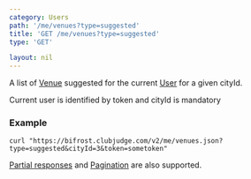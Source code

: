 ```yaml
---
category: Users
path: '/me/venues?type=suggested'
title: 'GET /me/venues?type=suggested'
type: 'GET'

layout: nil
---
```


A list of [Venue](#/venue-model) suggested for the current [User](#/user-model) for a given cityId.

Current user is identified by token and cityId is mandatory

### Example

```
curl "https://bifrost.clubjudge.com/v2/me/venues.json?type=suggested&cityId=3&token=sometoken"
```

[Partial responses](#/partial-responses)
and [Pagination](#/pagination) are also supported.
